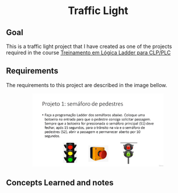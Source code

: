 # <p align="center">  Traffic Light</p>


## Goal

This is a traffic light project that I have created as one of the projects required in the course [Treinamento em Lógica Ladder para CLP/PLC](https://www.udemy.com/course/treinamento-em-logica-ladder-para-plc/)

## Requirements 

The requirements to this project are described in the image bellow. 

<p align="center">
<img src="images/requirements.png"  alt="Requirements" height="200px align="left" />
</p>

## Concepts Learned and notes

